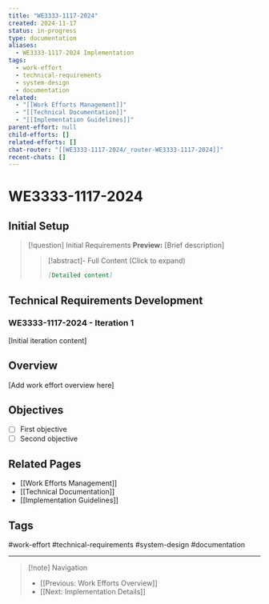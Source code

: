 ```yaml
---
title: "WE3333-1117-2024"
created: 2024-11-17
status: in-progress
type: documentation
aliases:
  - WE3333-1117-2024 Implementation
tags:
  - work-effort
  - technical-requirements
  - system-design
  - documentation
related:
  - "[[Work Efforts Management]]"
  - "[[Technical Documentation]]"
  - "[[Implementation Guidelines]]"
parent-effort: null
child-efforts: []
related-efforts: []
chat-router: "[[WE3333-1117-2024/_router-WE3333-1117-2024]]"
recent-chats: []
---
```


# WE3333-1117-2024

## Initial Setup

> [!question] Initial Requirements
> **Preview:** [Brief description]
>
> > [!abstract]- Full Content (Click to expand)
> > ```markdown
> > [Detailed content]
> > ```

## Technical Requirements Development

### WE3333-1117-2024 - Iteration 1
[Initial iteration content]

## Overview
[Add work effort overview here]

## Objectives
- [ ] First objective
- [ ] Second objective

## Related Pages
- [[Work Efforts Management]]
- [[Technical Documentation]]
- [[Implementation Guidelines]]

## Tags
#work-effort
#technical-requirements
#system-design
#documentation

---

> [!note] Navigation
> - [[Previous: Work Efforts Overview]]
> - [[Next: Implementation Details]]
